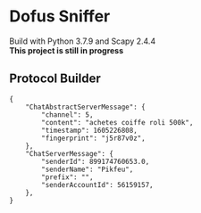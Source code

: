 # Dofus Sniffer
Build with Python 3.7.9 and Scapy 2.4.4  
**This project is still in progress**

## Protocol Builder

```
{
    "ChatAbstractServerMessage": {
        "channel": 5,
        "content": "achetes coiffe roli 500k",
        "timestamp": 1605226808,
        "fingerprint": "j5r87v0z",
    },
    "ChatServerMessage": {
        "senderId": 899174760653.0,
        "senderName": "Pikfeu",
        "prefix": "",
        "senderAccountId": 56159157,
    },
}
```
